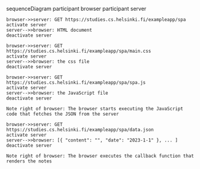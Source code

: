 sequenceDiagram
    participant browser
    participant server

    browser->>server: GET https://studies.cs.helsinki.fi/exampleapp/spa
    activate server
    server-->>browser: HTML document
    deactivate server

    browser->>server: GET https://studies.cs.helsinki.fi/exampleapp/spa/main.css
    activate server
    server-->>browser: the css file
    deactivate server

    browser->>server: GET https://studies.cs.helsinki.fi/exampleapp/spa/spa.js
    activate server
    server-->>browser: the JavaScript file
    deactivate server

    Note right of browser: The browser starts executing the JavaScript code that fetches the JSON from the server

    browser->>server: GET https://studies.cs.helsinki.fi/exampleapp/spa/data.json
    activate server
    server-->>browser: [{ "content": "", "date": "2023-1-1" }, ... ]
    deactivate server

    Note right of browser: The browser executes the callback function that renders the notes